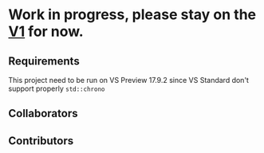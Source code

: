 # Work in progress, please stay on the [V1](https://github.com/ApourtArtt/NosTaleSDK/tree/V1) for now.

## Requirements

This project need to be run on VS Preview 17.9.2 since VS Standard don't support properly `std::chrono`

## Collaborators

<!-- readme: collaborators -start -->
<!-- readme: collaborators -end -->

## Contributors

<!-- readme: contributors -start -->
<!-- readme: contributors -end -->
